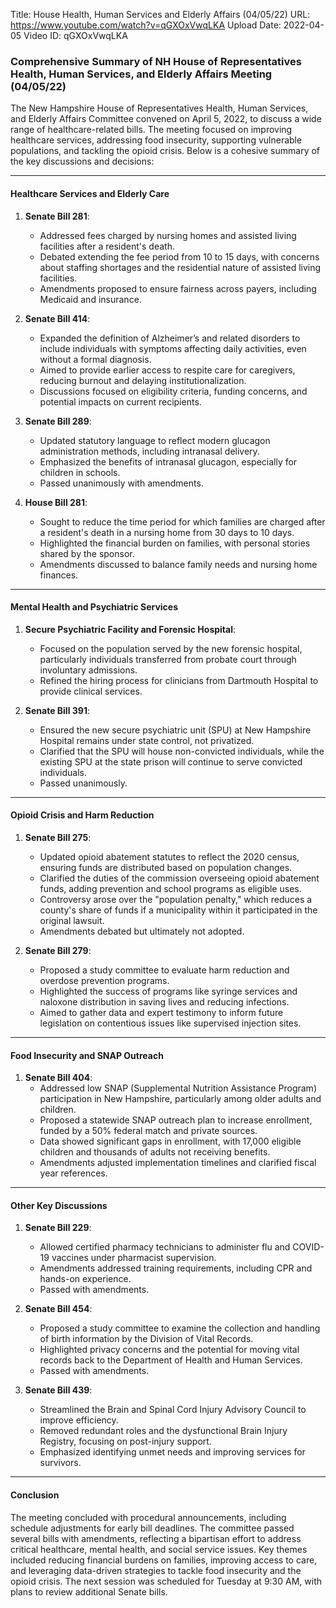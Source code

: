 Title: House Health, Human Services and Elderly Affairs (04/05/22)
URL: https://www.youtube.com/watch?v=qGXOxVwqLKA
Upload Date: 2022-04-05
Video ID: qGXOxVwqLKA

### Comprehensive Summary of NH House of Representatives Health, Human Services, and Elderly Affairs Meeting (04/05/22)

The New Hampshire House of Representatives Health, Human Services, and Elderly Affairs Committee convened on April 5, 2022, to discuss a wide range of healthcare-related bills. The meeting focused on improving healthcare services, addressing food insecurity, supporting vulnerable populations, and tackling the opioid crisis. Below is a cohesive summary of the key discussions and decisions:

---

#### **Healthcare Services and Elderly Care**
1. **Senate Bill 281**:  
   - Addressed fees charged by nursing homes and assisted living facilities after a resident's death.  
   - Debated extending the fee period from 10 to 15 days, with concerns about staffing shortages and the residential nature of assisted living facilities.  
   - Amendments proposed to ensure fairness across payers, including Medicaid and insurance.

2. **Senate Bill 414**:  
   - Expanded the definition of Alzheimer’s and related disorders to include individuals with symptoms affecting daily activities, even without a formal diagnosis.  
   - Aimed to provide earlier access to respite care for caregivers, reducing burnout and delaying institutionalization.  
   - Discussions focused on eligibility criteria, funding concerns, and potential impacts on current recipients.

3. **Senate Bill 289**:  
   - Updated statutory language to reflect modern glucagon administration methods, including intranasal delivery.  
   - Emphasized the benefits of intranasal glucagon, especially for children in schools.  
   - Passed unanimously with amendments.

4. **House Bill 281**:  
   - Sought to reduce the time period for which families are charged after a resident's death in a nursing home from 30 days to 10 days.  
   - Highlighted the financial burden on families, with personal stories shared by the sponsor.  
   - Amendments discussed to balance family needs and nursing home finances.

---

#### **Mental Health and Psychiatric Services**
1. **Secure Psychiatric Facility and Forensic Hospital**:  
   - Focused on the population served by the new forensic hospital, particularly individuals transferred from probate court through involuntary admissions.  
   - Refined the hiring process for clinicians from Dartmouth Hospital to provide clinical services.

2. **Senate Bill 391**:  
   - Ensured the new secure psychiatric unit (SPU) at New Hampshire Hospital remains under state control, not privatized.  
   - Clarified that the SPU will house non-convicted individuals, while the existing SPU at the state prison will continue to serve convicted individuals.  
   - Passed unanimously.

---

#### **Opioid Crisis and Harm Reduction**
1. **Senate Bill 275**:  
   - Updated opioid abatement statutes to reflect the 2020 census, ensuring funds are distributed based on population changes.  
   - Clarified the duties of the commission overseeing opioid abatement funds, adding prevention and school programs as eligible uses.  
   - Controversy arose over the "population penalty," which reduces a county's share of funds if a municipality within it participated in the original lawsuit.  
   - Amendments debated but ultimately not adopted.

2. **Senate Bill 279**:  
   - Proposed a study committee to evaluate harm reduction and overdose prevention programs.  
   - Highlighted the success of programs like syringe services and naloxone distribution in saving lives and reducing infections.  
   - Aimed to gather data and expert testimony to inform future legislation on contentious issues like supervised injection sites.

---

#### **Food Insecurity and SNAP Outreach**
1. **Senate Bill 404**:  
   - Addressed low SNAP (Supplemental Nutrition Assistance Program) participation in New Hampshire, particularly among older adults and children.  
   - Proposed a statewide SNAP outreach plan to increase enrollment, funded by a 50% federal match and private sources.  
   - Data showed significant gaps in enrollment, with 17,000 eligible children and thousands of adults not receiving benefits.  
   - Amendments adjusted implementation timelines and clarified fiscal year references.

---

#### **Other Key Discussions**
1. **Senate Bill 229**:  
   - Allowed certified pharmacy technicians to administer flu and COVID-19 vaccines under pharmacist supervision.  
   - Amendments addressed training requirements, including CPR and hands-on experience.  
   - Passed with amendments.

2. **Senate Bill 454**:  
   - Proposed a study committee to examine the collection and handling of birth information by the Division of Vital Records.  
   - Highlighted privacy concerns and the potential for moving vital records back to the Department of Health and Human Services.  
   - Passed with amendments.

3. **Senate Bill 439**:  
   - Streamlined the Brain and Spinal Cord Injury Advisory Council to improve efficiency.  
   - Removed redundant roles and the dysfunctional Brain Injury Registry, focusing on post-injury support.  
   - Emphasized identifying unmet needs and improving services for survivors.

---

#### **Conclusion**
The meeting concluded with procedural announcements, including schedule adjustments for early bill deadlines. The committee passed several bills with amendments, reflecting a bipartisan effort to address critical healthcare, mental health, and social service issues. Key themes included reducing financial burdens on families, improving access to care, and leveraging data-driven strategies to tackle food insecurity and the opioid crisis. The next session was scheduled for Tuesday at 9:30 AM, with plans to review additional Senate bills.